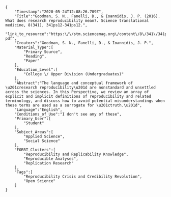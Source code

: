 
    {
        "Timestamp":"2020-05-24T12:08:26.709Z",
        "Title":"Goodman, S. N., Fanelli, D., & Ioannidis, J. P. (2016). What does research reproducibility mean?. Science translational medicine, 8(341), 341ps12-341ps12.",
        "link_to_resource":"https:\/\/stm.sciencemag.org\/content\/8\/341\/341ps12\/tab-pdf",
        "Creators":"Goodman, S. N., Fanelli, D., & Ioannidis, J. P.",
        "Material_Type":[
            "Primary Source",
            "Reading",
            "Paper"
        ],
        "Education_Level":[
            "College \/ Upper Division (Undergraduates)"
        ],
        "Abstract":"The language and conceptual framework of \u201cresearch reproducibility\u201d are nonstandard and unsettled across the sciences. In this Perspective, we review an array of explicit and implicit definitions of reproducibility and related terminology, and discuss how to avoid potential misunderstandings when these terms are used as a surrogate for \u201ctruth.\u201d",
        "Language":"English",
        "Conditions_of_Use":"I don't see any of these",
        "Primary_User":[
            "Student"
        ],
        "Subject_Areas":[
            "Applied Science",
            "Social Science"
        ],
        "FORRT_Clusters":[
            "Reproducibility and Replicability Knowledge",
            "Reproducible Analyses",
            "Replication Research"
        ],
        "Tags":[
            "Reproducibility Crisis and Credibility Revolution",
            "Open Science"
        ]
    }
